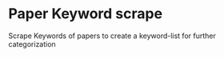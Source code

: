 # Paper Keyword scrape

Scrape Keywords of papers to create a keyword-list for further categorization
